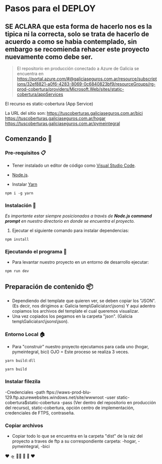 # Pasos para el DEPLOY
## SE ACLARA que esta forma de hacerlo nos es la tipica ni la correcta, solo se trata de hacerlo de acuerdo a como se habia contemplado, sin embargo se recomienda rehacer este proyecto nuevamente como debe ser.

> El repositorio en producción conectado a Azure de Galicia se encuentra
> en https://portal.azure.com/#@galiciaseguros.com.ar/resource/subscriptions/32ef8821-a0f6-4283-8069-0c6840823bf9/resourceGroups/rg-prod-cobertura/providers/Microsoft.Web/sites/static-cobertura/appServices

El recurso es static-cobertura (App Service)

La URL del sitio son:
https://tuscoberturas.galiciaseguros.com.ar/bici
https://tuscoberturas.galiciaseguros.com.ar/hogar
https://tuscoberturas.galiciaseguros.com.ar/pymeintegral

## Comenzando 🚀

### Pre-requisitos 📋

- Tener instalado un editor de código como [Visual Studio Code](https://code.visualstudio.com/).

- [Node.js](https://nodejs.org/es/).

- Instalar [Yarn](https://yarnpkg.com/)

```
npm i -g yarn
```

### Instalación 🔧

_Es importante estar siempre posicionados a través de **Node.js command prompt** en nuestro directorio en donde se encuentra el proyecto._

1. Ejecutar el siguiente comando para instalar dependencias:

```
npm install
```

### Ejecutando el programa 🚗

- Para levantar nuestro proyecto en un entorno de desarrollo ejecutar:

```
npm run dev
```

## Preparación de contenido 📦

- Dependiendo del template que quieren ver, se deben copiar los "JSON".
  (Es decir, nos dirigimos a: Galicia temp\Galicia\src\jsons) Y aqui adentro copiamos los archivos del template el cual queremos visualizar.
- Una vez copiados los pegamos en la carpeta "json". (Galicia temp\Galicia\src\jsons\json).

### Entorno Local 🏠

- Para "construir" nuestro proyecto ejecutamos para cada uno (hogar, pymeintegral, bici)
  OJO = Este proceso se realiza 3 veces.

```
yarn build:dll

yarn build
```

### Instalar filezila

-Credenciales
-path ftps://waws-prod-blu-129.ftp.azurewebsites.windows.net/site/wwwroot
-user static-cobertura\$static-cobertura
-pass (Ver dentro del repositorio en producción del recurso), static-cobertura, opción centro de implementación, credenciales de FTPS, contraseña.

### Copiar archivos

- Copiar todo lo que se encuentra en la carpeta "dist" de la raiz del proyecto a traves de ftp a su correspondiente carpeta:
  -hogar,
  -pymeintegral,
  -bici

❤️ 🛸 👩‍💻 🤖 🐥 ❤️
